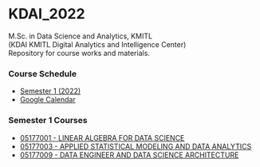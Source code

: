 # KDAI_2022
M.Sc. in Data Science and Analytics, KMITL\
(KDAI KMITL Digital Analytics and Intelligence Center)\
Repository for course works and materials.

### Course Schedule
- [Semester 1 (2022)](https://github.com/RThaweewat/KDAI_2022/blob/main/kdai_2022_class_schedule.csv)
- [Google Calendar](https://calendar.google.com/calendar/u/0/embed?src=4rq4e1p18tjaehle3oi5ukmf64@group.calendar.google.com&ctz=Asia/Bangkok)
### Semester 1 Courses
- [05177001 - LINEAR ALGEBRA FOR DATA SCIENCE](https://github.com/RThaweewat/KDAI_2022/tree/main/001%20-%20LINEAR%20ALGEBRA%20FOR%20DATA%20SCIENCE)
- [05177003 - APPLIED STATISTICAL MODELING AND DATA ANALYTICS](https://github.com/RThaweewat/KDAI_2022/tree/main/003%20-%20APPLIED%20STATISTICAL%20MODELING%20AND%20DATA%20ANALYTICS)
- [05177009 - DATA ENGINEER AND DATA SCIENCE ARCHITECTURE]()

